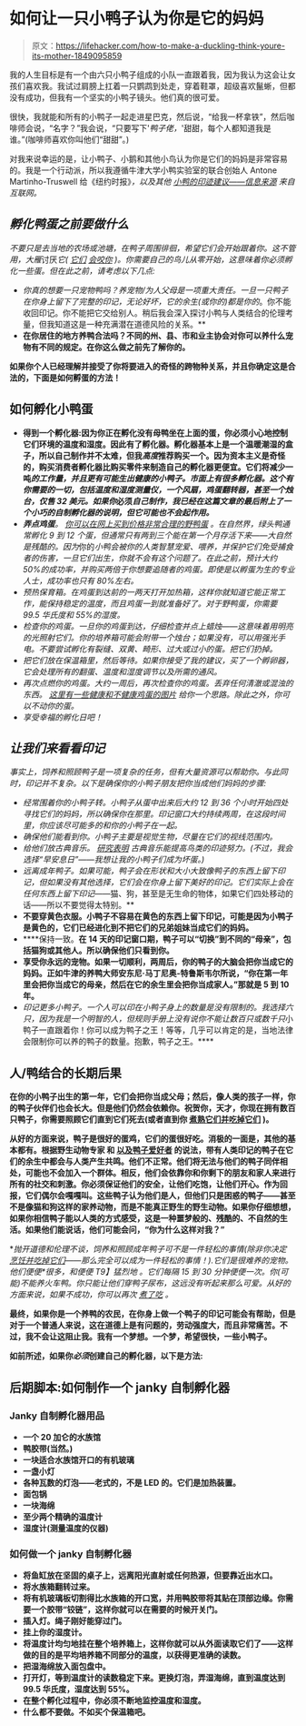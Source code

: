 # 如何让一只小鸭子认为你是它的妈妈

> 原文：<https://lifehacker.com/how-to-make-a-duckling-think-youre-its-mother-1849095859>

我的人生目标是有一个由六只小鸭子组成的小队一直跟着我，因为我认为这会让女孩们喜欢我。我试过肩膀上扛着一只鹦鹉到处走，穿着鞋罩，超级喜欢鬣蜥，但都没有成功，但我有一个坚实的小鸭子镜头。他们真的很可爱。



很快，我就能和所有的小鸭子一起走进星巴克，然后说，“给我一杯拿铁”，然后咖啡师会说，“名字？”我会说，“只要写下'*鸭子佬，*'甜甜，每个人都知道我是谁。”(咖啡师喜欢你叫他们“甜甜”。)

对我来说幸运的是，让小鸭子、小鹅和其他小鸟认为你是它们的妈妈是非常容易的。我是一个行动派，所以我遵循牛津大学小鸭实验室的联合创始人 Antone Martinho-Truswell 给《纽约时报》[](https://www.nytimes.com/2022/06/22/magazine/how-to-imprint-ducklings.html)*，以及其他 [小鸭的印迹建议——信息来源](https://poultrykeeper.com/incubating-hatching-ducks/imprinting-ducks-geese/) 来自互联网。*

## *孵化鸭蛋之前要做什么*

*不要只是去当地的农场或池塘，在鸭子周围徘徊，希望它们会开始跟着你。这不管用，大雁*讨厌*它( [它们](https://lifehacker.com/how-to-fight-a-goose-and-win-just-kidding-you-won-t-w-1848918670) [*会*咬你](https://lifehacker.com/how-to-fight-a-goose-and-win-just-kidding-you-won-t-w-1848918670) )。你需要自己的鸟儿从零开始，这意味着你必须孵化一些蛋。但在此之前，请考虑以下几点:*

*   *你真的想要一只宠物鸭吗？养宠物/为人父母是一项重大责任。一旦一只鸭子在你身上留下了完整的印记，无论好坏，它的余生(或你的)都是你的*。你不能收回印记。你不能把它交给别人。稍后我会深入探讨小鸭与人类结合的伦理考量，但我知道这是一种充满潜在道德风险的关系。**
*   **在你居住的地方养鸭合法吗？不同的州、县、市和业主协会对你可以养什么宠物有不同的规定。在你这么做之前先了解你的。**

**如果你个人已经理解并接受了你将要进入的奇怪的跨物种关系，并且你确定这是合法的，下面是如何孵蛋的方法！**

## ****如何孵化小鸭蛋****

*   **得到一个孵化器:因为你正在孵化没有母鸭坐在上面的蛋，你必须小心地控制它们环境的温度和湿度。因此有了孵化器。孵化器基本上是一个温暖潮湿的盒子，所以自己制作并不太难，但我*高度*推荐购买一个。因为资本主义是奇怪的，购买消费者孵化器比购买零件来制造自己的孵化器更便宜。它们将减少一吨*的工作量，并且更有可能生出健康的小鸭子。市面上有很多孵化器。这个有你需要的一切，包括温度和湿度测量仪，一个风扇，鸡蛋翻转器，甚至一个烛台，仅售 32 美元。如果你*必须*自己制作，我已经在这篇文章的最后附上了一个小巧的自制孵化器的说明，但它可能也不会起作用。***
*   ***弄点鸡蛋**。 [你可以在网上买到价格非常合理的野鸭蛋](https://www.metzerfarms.com/purchase-duck-hatching-eggs.html) 。在自然界，绿头鸭通常孵化 9 到 12 个蛋，但通常只有两到三个能在第一个月存活下来——大自然是残酷的。因为*你的*小鸭会被你的人类智慧宠爱、喂养，并保护它们免受捕食者的伤害，一旦它们出生，你就不会有这个问题了。在此之前，预计大约 50%的成功率，并购买两倍于你想要追随者的鸡蛋。即使是以孵蛋为生的专业人士，成功率也只有 80%左右。*
*   *预热保育箱。在鸡蛋到达前的一两天打开加热箱，这样你就知道它能正常工作，能保持稳定的温度，而且鸡蛋一到就准备好了。对于野鸭蛋，你需要 99.5 华氏度和 55%的湿度。*
*   *检查你的鸡蛋。一旦你的鸡蛋到达，仔细检查并点上蜡烛——这意味着用明亮的光照射它们。你的培养箱可能会附带一个烛台；如果没有，可以用强光手电。不要尝试孵化有裂缝、双黄、畸形、过大或过小的蛋。把它们扔掉。*
*   *把它们放在保温箱里，然后等待。如果你接受了我的建议，买了一个孵卵器，它会处理所有的翻蛋、温度和湿度调节以及所需的通风。*
*   *再次点燃你的鸡蛋。大约一周后，再次检查你的鸡蛋。丢弃任何清澈或混浊的东西。 [这里有一些健康和不健康鸡蛋的图片](https://www.metzerfarms.com/candling-pictures.html) 给你一个思路。除此之外，你可以不动你的蛋。*
*   *享受幸福的孵化日吧！*

## ***让我们来看看印记***

*事实上，饲养和照顾鸭子是一项复杂的任务，但有大量资源可以帮助你。与此同时，印记并不复杂。以下是确保你的小鸭子朋友把你当成他们妈妈的步骤:*

*   *经常围着你的小鸭子转。小鸭子从蛋中出来后大约 12 到 36 个小时开始四处寻找它们的妈妈，所以确保你在那里。印记窗口大约持续两周，在这段时间里，你应该尽可能多的和你的小鸭子在一起。*
*   *确保他们能看到你。小鸭子主要是视觉生物，尽量在它们的视线范围内。*
*   *给他们放古典音乐。 [研究表明](https://sitn.hms.harvard.edu/flash/2017/getting-ducklings-row-look-inside-animal-mind-2/) 古典音乐能提高鸟类的印迹努力。(不过，我会选择“早安息日”——我想让我的小鸭子们成为坏蛋。)*
*   *远离成年鸭子。如果可能，鸭子会在形状和大小大致像鸭子的东西上留下印记，但如果没有其他选择，它们会在你身上留下美好的印记。它们实际上会在任何东西上留下印记*——猫、狗，甚至是无生命的物体，如果它们四处移动的话——所以不要觉得太特别。**
*   **不要穿黄色衣服。小鸭子不容易在黄色的东西上留下印记，可能是因为小鸭子是黄色的，它们已经进化到不把它们的兄弟姐妹当成它们的妈妈。**
*   ****保持一致。**在 14 天的印记窗口期，鸭子可以“切换”到不同的“母亲”，包括猫狗或其他人。所以确保他们只看到你。**
*   **享受你永远的宠物。如果一切顺利，两周后，你的鸭子的大脑会把你当成它的妈妈。正如牛津的养鸭大师安东尼·马丁尼奥-特鲁斯韦尔所说，“你在第一年里会把你当成它的母亲，然后在它的余生里会把你当成家人。”那就是 5 到 10 年。** 
*   ****印记*更多*小鸭子。一个人可以印在小鸭子身上的数量是没有限制的。我选择六只，因为我是一个明智的人，但规则手册上没有说你不能让数百只或*数千只*小鸭子一直跟着你！你可以成为鸭子之王！等等，几乎可以肯定的是，当地法律会限制你可以养的鸭子的数量。抱歉，鸭子之王。****

## ****人/鸭结合的长期后果****

**在你的小鸭子出生的第一年，它们会把你当成父母；然后，像人类的孩子一样，你的鸭子伙伴们也会长大。但是他们仍然会依赖你。祝贺你，天才，你现在拥有数百只鸭子，你需要照顾它们直到它们死去(或者直到你 [煮熟它们并吃掉它们](https://lifehacker.com/make-decadent-duck-frosting-with-just-two-ingredients-1849072147) )。** 

**从好的方面来说，鸭子是很好的蛋鸡，它们的蛋很好吃。消极的一面是，其他的基本都有。根据野生动物专家 和 [以及鸭子爱好者](https://savvyfarmlife.com/do-ducks-bond-with-humans/) 的说法，带有人类印记的鸭子在它们的余生中都会与人类产生共鸣。他们不正常。他们将无法与他们的鸭子同伴相处，可能也不会加入一个群体。相反，他们会依靠你和你剩下的朋友和家人来进行所有的社交和刺激。你必须保证他们的安全，让他们吃饱，让他们开心。作为回报，它们偶尔会嘎嘎叫。这些鸭子认为他们是人，但他们只是困惑的鸭子——甚至不是像猫和狗这样的家养动物，而是不能真正野生的野生动物。如果你仔细想想，如果你相信鸭子能以人类的方式感受，这是一种噩梦般的、残酷的、不自然的生活。如果他们能说话，他们可能会问，“你为什么这样对我？”**

**抛开道德和伦理不谈，饲养和照顾成年鸭子可不是一件轻松的事情(除非你决定 [烹饪并吃掉它们](https://lifehacker.com/actually-you-should-roast-this-duck-instead-of-a-turke-1848028209)——那么*完全可以*成为一件轻松的事情！).它们是很难养的宠物。他们便便*很多，*和便便 T9】猛烈地 。它们每隔 15 到 30 分钟便便一次。你(可能)不能养火车鸭。你只能让他们穿鸭子尿布，这远没有听起来那么可爱。从好的方面来说，如果不成功，你可以再次 [煮了吃](https://lifehacker.com/will-it-sous-vide-plump-and-juicy-duck-breasts-1795140911) 。**

**最终，如果你是一个养鸭的农民，在你身上做一个鸭子的印记可能会有帮助，但是对于一个普通人来说，这在道德上是有问题的，劳动强度大，而且非常痛苦。不过，我不会让这阻止我。我有一个梦想。一个梦，希望很快，一些小鸭子。**

**如前所述，如果你*必须*创建自己的孵化器，以下是方法:**

## **后期脚本:如何制作一个 janky 自制孵化器**

### **Janky 自制孵化器用品**

*   **一个 20 加仑的水族馆**
*   **鸭胶带(当然。)**
*   **一块适合水族馆开口的有机玻璃**
*   **一盏小灯**
*   **各种瓦数的灯泡——老式的，不是 LED 的。它们是加热装置。**
*   **面包锅**
*   **一块海绵**
*   **至少两个精确的温度计**
*   **湿度计(测量温度的仪器)**

### **如何做一个 janky 自制孵化器**

*   **将鱼缸放在坚固的桌子上，远离阳光直射或任何热源，但要靠近出水口。**
*   **将水族箱翻转过来。**
*   **将有机玻璃板切割得比水族箱的开口宽，并用~~鸭~~胶带将其贴在顶部边缘。你需要一个胶带“铰链”，这样你就可以在需要的时候开关门。**
*   **插入灯。绳子刚好能穿过门。**
*   **挂上你的湿度计。**
*   **将温度计均匀地挂在整个培养箱上，这样你就可以从外面读取它们了——这样做的目的是平均培养箱不同部分的温度，以获得更准确的读数。**
*   **把湿海绵放入面包盘中。**
*   **打开灯，等到温度计的读数稳定下来。更换灯泡，弄湿海绵，直到温度达到 99.5 华氏度，湿度达到 55%。**
*   **在整个孵化过程中，你必须不断地监控温度和湿度。**
*   **什么都不要做。不如买个保温箱吧。**